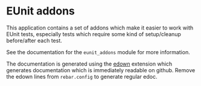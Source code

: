 EUnit addons
============

This application contains a set of addons which make it easier to work
with EUnit tests, especially tests which require some kind of
setup/cleanup before/after each test.

See the documentation for the `eunit_addons` module for more information.

The documentation is generated using the [edown][1] extension which
generates documentation which is immediately readable on github.
Remove the edown lines from `rebar.config` to generate regular edoc.


[1]: https://github.com/esl/edown